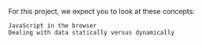 

For this project, we expect you to look at these concepts:

    JavaScript in the browser
    Dealing with data statically versus dynamically


